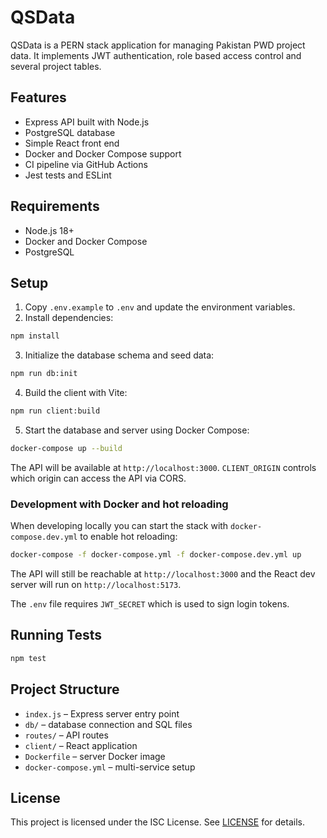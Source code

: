 # QSData

QSData is a PERN stack application for managing Pakistan PWD project data.
It implements JWT authentication, role based access control and several project tables.

## Features

- Express API built with Node.js
- PostgreSQL database
- Simple React front end
- Docker and Docker Compose support
- CI pipeline via GitHub Actions
- Jest tests and ESLint

## Requirements

- Node.js 18+
- Docker and Docker Compose
- PostgreSQL

## Setup

1. Copy `.env.example` to `.env` and update the environment variables.
2. Install dependencies:

```bash
npm install
```

3. Initialize the database schema and seed data:

```bash
npm run db:init
```

4. Build the client with Vite:

```bash
npm run client:build
```

5. Start the database and server using Docker Compose:

```bash
docker-compose up --build
```

The API will be available at `http://localhost:3000`.
`CLIENT_ORIGIN` controls which origin can access the API via CORS.

### Development with Docker and hot reloading

When developing locally you can start the stack with `docker-compose.dev.yml`
to enable hot reloading:

```bash
docker-compose -f docker-compose.yml -f docker-compose.dev.yml up
```

The API will still be reachable at `http://localhost:3000` and the React
dev server will run on `http://localhost:5173`.

The `.env` file requires `JWT_SECRET` which is used to sign login tokens.

## Running Tests

```bash
npm test
```

## Project Structure

- `index.js` – Express server entry point
- `db/` – database connection and SQL files
- `routes/` – API routes
- `client/` – React application
- `Dockerfile` – server Docker image
- `docker-compose.yml` – multi-service setup

## License

This project is licensed under the ISC License. See [LICENSE](LICENSE) for details.
